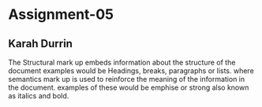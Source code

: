 # Assignment-05
## Karah Durrin

The Structural mark up embeds information about the structure of the document examples would be Headings, breaks, paragraphs or lists.  where semantics mark up is used to reinforce the meaning of the information in the document. examples of these would be emphise or strong also known as italics and bold.
